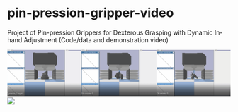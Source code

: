 # pin-pression-gripper-video
Project of Pin-pression Grippers for Dexterous Grasping with Dynamic In-hand Adjustment (Code/data and demonstration video)

![](assets/Gtl-motion/Gtl-motion.gif)
![](assets/Gwl-motion/Gwl-motion.gif)
